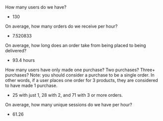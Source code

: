 How many users do we have?
- 130

On average, how many orders do we receive per hour?
- 7.520833

On average, how long does an order take from being placed to being delivered?
- 93.4 hours

How many users have only made one purchase? Two purchases? Three+ purchases?
Note: you should consider a purchase to be a single order. In other words, if a user places one order for 3 products, they are considered to have made 1 purchase.
- 25 with just 1, 28 with 2, and 71 with 3 or more orders.

On average, how many unique sessions do we have per hour?
- 61.26

